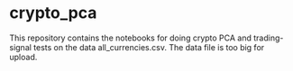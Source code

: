 # crypto_pca
This repository contains the notebooks for doing crypto PCA and trading-signal tests on the data all_currencies.csv. The data file is too big for upload.

